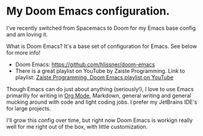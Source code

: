 # My Doom Emacs configuration.

I've recently switched from Spacemacs to Doom for my Emacs base config and am loving it.

What is Doom Emacs? It's a base set of configuration for Emacs. See below for more info!

- Doom Emacs: https://github.com/hlissner/doom-emacs
- There is a great playlist on YouTube by Zaiste Programming. Link to playlist: [Zaiste Programming, Doom Emacs playlist on YouTube](https://youtu.be/rCMh7srOqvw)

Though Emacs can do just about anything (seriously!), I love to use Emacs primarilly for writing in [Org Mode](https://orgmode.org), Markdown, general writing and general mucking around with code and light coding jobs. I prefer my JetBrains IDE's for large projects.

I'll grow this config over time, but right now Doom Emacs is workign really well for me right out of the box, with little customization.
